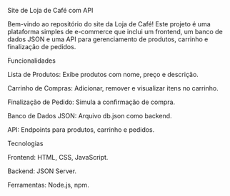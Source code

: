 Site de Loja de Café com API

Bem-vindo ao repositório do site da Loja de Café! Este projeto é uma plataforma simples de e-commerce que inclui um frontend, um banco de dados JSON e uma API para gerenciamento de produtos, carrinho e finalização de pedidos.

Funcionalidades

Lista de Produtos: Exibe produtos com nome, preço e descrição.

Carrinho de Compras: Adicionar, remover e visualizar itens no carrinho.

Finalização de Pedido: Simula a confirmação de compra.

Banco de Dados JSON: Arquivo db.json como backend.

API: Endpoints para produtos, carrinho e pedidos.

Tecnologias

Frontend: HTML, CSS, JavaScript.

Backend: JSON Server.

Ferramentas: Node.js, npm.
